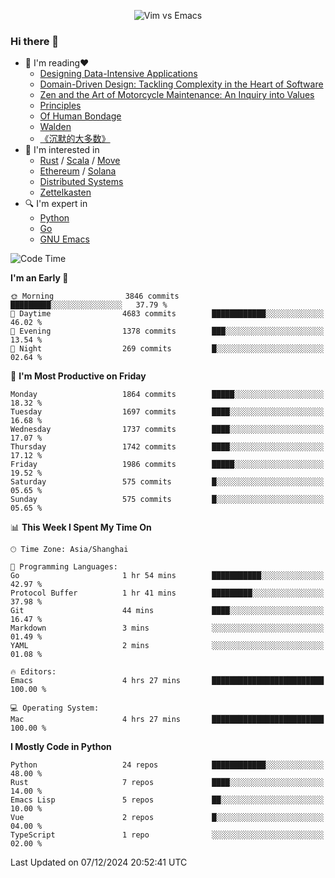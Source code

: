 <p align="center">
    <img src="https://gist.githubusercontent.com/coldnight/e696baffb094e71c96cb302118878eae/raw/40ea5053a6f66cc65f90f437e4173497da225958/banner.gif" alt="Vim vs Emacs" />
</p>

### Hi there 👋

- 📖 I'm reading❤️
    + [Designing Data-Intensive Applications](https://www.oreilly.com/library/view/designing-data-intensive-applications/9781491903063/)
    + [Domain-Driven Design: Tackling Complexity in the Heart of Software](https://www.dddcommunity.org/book/evans_2003/)
    + [Zen and the Art of Motorcycle Maintenance: An Inquiry into Values](https://en.wikipedia.org/wiki/Zen_and_the_Art_of_Motorcycle_Maintenance)
    + [Principles](https://www.principles.com/)
    + [Of Human Bondage](https://en.wikipedia.org/wiki/Of_Human_Bondage)
    + [Walden](https://en.wikipedia.org/wiki/Walden)
    + [《沉默的大多数》](https://en.wikipedia.org/wiki/Silent_majority)
- 🌱 I'm interested in
    + [Rust](https://www.rust-lang.org/) / [Scala](https://www.scala-lang.org/) / [Move](https://github.com/move-language/move/)
    + [Ethereum](https://ethereum.org/en/) / [Solana](https://solana.com/)
	+ [Distributed Systems](https://www.linuxzen.com/notes/topics/20200320174417_%E5%88%86%E5%B8%83%E5%BC%8F/)
	+ [Zettelkasten](https://www.linuxzen.com/notes/notes/20220120080920-slip_box/)
- 🔍 I'm expert in
    + [Python](https://www.python.org/)
    + [Go](https://go.dev/)
    + [GNU Emacs](https://www.gnu.org/software/emacs/)

<!--START_SECTION:waka-->
![Code Time](http://img.shields.io/badge/Code%20Time-3%2C194%20hrs%2038%20mins-blue)

**I'm an Early 🐤** 

```text
🌞 Morning                3846 commits        █████████░░░░░░░░░░░░░░░░   37.79 % 
🌆 Daytime                4683 commits        ████████████░░░░░░░░░░░░░   46.02 % 
🌃 Evening                1378 commits        ███░░░░░░░░░░░░░░░░░░░░░░   13.54 % 
🌙 Night                  269 commits         █░░░░░░░░░░░░░░░░░░░░░░░░   02.64 % 
```
📅 **I'm Most Productive on Friday** 

```text
Monday                   1864 commits        █████░░░░░░░░░░░░░░░░░░░░   18.32 % 
Tuesday                  1697 commits        ████░░░░░░░░░░░░░░░░░░░░░   16.68 % 
Wednesday                1737 commits        ████░░░░░░░░░░░░░░░░░░░░░   17.07 % 
Thursday                 1742 commits        ████░░░░░░░░░░░░░░░░░░░░░   17.12 % 
Friday                   1986 commits        █████░░░░░░░░░░░░░░░░░░░░   19.52 % 
Saturday                 575 commits         █░░░░░░░░░░░░░░░░░░░░░░░░   05.65 % 
Sunday                   575 commits         █░░░░░░░░░░░░░░░░░░░░░░░░   05.65 % 
```


📊 **This Week I Spent My Time On** 

```text
🕑︎ Time Zone: Asia/Shanghai

💬 Programming Languages: 
Go                       1 hr 54 mins        ███████████░░░░░░░░░░░░░░   42.97 % 
Protocol Buffer          1 hr 41 mins        █████████░░░░░░░░░░░░░░░░   37.98 % 
Git                      44 mins             ████░░░░░░░░░░░░░░░░░░░░░   16.47 % 
Markdown                 3 mins              ░░░░░░░░░░░░░░░░░░░░░░░░░   01.49 % 
YAML                     2 mins              ░░░░░░░░░░░░░░░░░░░░░░░░░   01.08 % 

🔥 Editors: 
Emacs                    4 hrs 27 mins       █████████████████████████   100.00 % 

💻 Operating System: 
Mac                      4 hrs 27 mins       █████████████████████████   100.00 % 
```

**I Mostly Code in Python** 

```text
Python                   24 repos            ████████████░░░░░░░░░░░░░   48.00 % 
Rust                     7 repos             ████░░░░░░░░░░░░░░░░░░░░░   14.00 % 
Emacs Lisp               5 repos             ██░░░░░░░░░░░░░░░░░░░░░░░   10.00 % 
Vue                      2 repos             █░░░░░░░░░░░░░░░░░░░░░░░░   04.00 % 
TypeScript               1 repo              ░░░░░░░░░░░░░░░░░░░░░░░░░   02.00 % 
```




 Last Updated on 07/12/2024 20:52:41 UTC
<!--END_SECTION:waka-->
